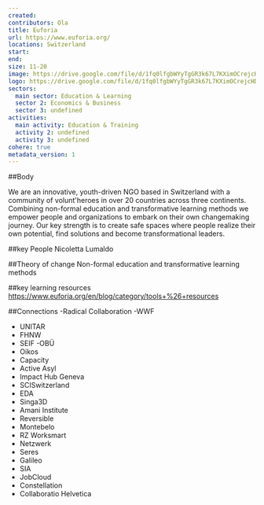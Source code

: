 ```yaml
---
created:
contributors: Ola
title: Euforia
url: https://www.euforia.org/
locations: Switzerland
start: 
end: 
size: 11-20
image: https://drive.google.com/file/d/1fq0lfgbWYyTgGR3k67L7KXimOCrejcHD/view?usp=drive_link
logo: https://drive.google.com/file/d/1fq0lfgbWYyTgGR3k67L7KXimOCrejcHD/view?usp=drive_link
sectors:
  main sector: Education & Learning
  sector 2: Economics & Business
  sector 3: undefined
activities: 
  main activity: Education & Training
  activity 2: undefined
  activity 3: undefined
cohere: true
metadata_version: 1
---
```



##Body

We are an innovative, youth-driven NGO based in Switzerland with a community of volunt'heroes in over 20 countries across three continents. Combining non-formal education and transformative learning methods we empower people and organizations to embark on their own changemaking journey. Our key strength is to create safe spaces where people realize their own potential, find solutions and become transformational leaders.


##key People
Nicoletta Lumaldo

##Theory of change
Non-formal education and transformative learning methods

##key learning resources
https://www.euforia.org/en/blog/category/tools+%26+resources

##Connections
-Radical Collaboration
-WWF
- UNITAR
- FHNW
-  SEIF
-OBÜ
- Oikos
- Capacity
- Active Asyl
-  Impact Hub Geneva
-  SCISwitzerland
- EDA
- Singa3D
- Amani Institute
- Reversible
- Montebelo
- RZ Worksmart
- Netzwerk
- Seres
- Galileo
- SIA
- JobCloud
- Constellation
- Collaboratio Helvetica

